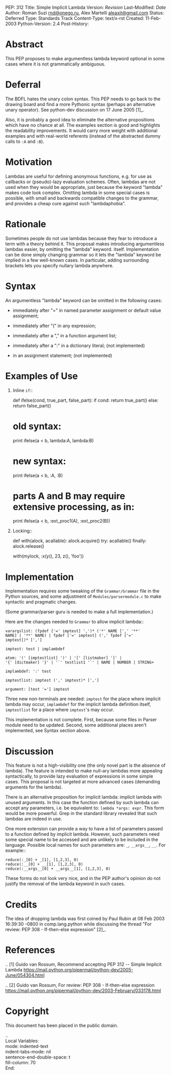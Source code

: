 PEP: 312
Title: Simple Implicit Lambda
Version: $Revision$
Last-Modified: $Date$
Author: Roman Suzi <rnd@onego.ru>, Alex Martelli <aleaxit@gmail.com>
Status: Deferred
Type: Standards Track
Content-Type: text/x-rst
Created: 11-Feb-2003
Python-Version: 2.4
Post-History:


Abstract
========

This PEP proposes to make argumentless lambda keyword optional in
some cases where it is not grammatically ambiguous.


Deferral
========

The BDFL hates the unary colon syntax.  This PEP needs to go back
to the drawing board and find a more Pythonic syntax (perhaps an
alternative unary operator).  See python-dev discussion on
17 June 2005 [1]_.

Also, it is probably a good idea to eliminate the alternative
propositions which have no chance at all.  The examples section
is good and highlights the readability improvements.  It would
carry more weight with additional examples and with real-world
referents (instead of the abstracted dummy calls to ``:A`` and ``:B``).


Motivation
==========

Lambdas are useful for defining anonymous functions, e.g. for use
as callbacks or (pseudo)-lazy evaluation schemes.  Often, lambdas
are not used when they would be appropriate, just because the
keyword "lambda" makes code look complex.  Omitting lambda in some
special cases is possible, with small and backwards compatible
changes to the grammar, and provides a cheap cure against such
"lambdaphobia".


Rationale
=========

Sometimes people do not use lambdas because they fear to introduce
a term with a theory behind it.  This proposal makes introducing
argumentless lambdas easier, by omitting the "lambda" keyword.
itself.  Implementation can be done simply changing grammar so it
lets the "lambda" keyword be implied in a few well-known cases.
In particular, adding surrounding brackets lets you specify
nullary lambda anywhere.


Syntax
======

An argumentless "lambda" keyword can be omitted in the following
cases:

* immediately after "=" in named parameter assignment or default
  value assignment;

* immediately after "(" in any expression;

* immediately after a "," in a function argument list;

* immediately after a ":" in a dictionary literal; (not
  implemented)

* in an assignment statement; (not implemented)


Examples of Use
===============

1) Inline ``if``::

    def ifelse(cond, true_part, false_part):
        if cond:
            return true_part()
        else:
            return false_part()

    # old syntax:
    print ifelse(a < b, lambda:A, lambda:B)

    # new syntax:
    print ifelse(a < b, :A, :B)

    # parts A and B may require extensive processing, as in:
    print ifelse(a < b, :ext_proc1(A), :ext_proc2(B))

2) Locking::

    def with(alock, acallable):
        alock.acquire()
        try:
            acallable()
        finally:
            alock.release()

    with(mylock, :x(y(), 23, z(), 'foo'))


Implementation
==============

Implementation requires some tweaking of the ``Grammar/Grammar`` file
in the Python sources, and some adjustment of
``Modules/parsermodule.c`` to make syntactic and pragmatic changes.

(Some grammar/parser guru is needed to make a full
implementation.)

Here are the changes needed to ``Grammar`` to allow implicit lambda::

    varargslist: (fpdef ['=' imptest] ',')* ('*' NAME [',' '**'
    NAME] | '**' NAME) | fpdef ['=' imptest] (',' fpdef ['='
    imptest])* [',']

    imptest: test | implambdef

    atom: '(' [imptestlist] ')' | '[' [listmaker] ']' |
    '{' [dictmaker] '}' | '`' testlist1 '`' | NAME | NUMBER | STRING+

    implambdef: ':' test

    imptestlist: imptest (',' imptest)* [',']

    argument: [test '='] imptest

Three new non-terminals are needed: ``imptest`` for the place where
implicit lambda may occur, ``implambdef`` for the implicit lambda
definition itself, ``imptestlist`` for a place where ``imptest``'s may
occur.

This implementation is not complete. First, because some files in
Parser module need to be updated. Second, some additional places
aren't implemented, see Syntax section above.


Discussion
==========

This feature is not a high-visibility one (the only novel part is
the absence of lambda). The feature is intended to make null-ary
lambdas more appealing syntactically, to provide lazy evaluation
of expressions in some simple cases. This proposal is not targeted
at more advanced cases (demanding arguments for the lambda).

There is an alternative proposition for implicit lambda: implicit
lambda with unused arguments. In this case the function defined by
such lambda can accept any parameters, i.e. be equivalent to:
``lambda *args: expr``. This form would be more powerful.  Grep in the
standard library revealed that such lambdas are indeed in use.

One more extension can provide a way to have a list of parameters
passed to a function defined by implicit lambda. However, such
parameters need some special name to be accessed and are unlikely
to be included in the language. Possible local names for such
parameters are: ``_``, ``__args__``, ``__``. For example::

    reduce(:_[0] + _[1], [1,2,3], 0)
    reduce(:__[0] + __[1], [1,2,3], 0)
    reduce(:__args__[0] + __args__[1], [1,2,3], 0)

These forms do not look very nice, and in the PEP author's opinion
do not justify the removal of the lambda keyword in such cases.


Credits
=======

The idea of dropping lambda was first coined by Paul Rubin at 08
Feb 2003 16:39:30 -0800 in comp.lang.python while discussing the
thread "For review: PEP 308 - If-then-else expression" [2]_.


References
==========

.. [1] Guido van Rossum, Recommend accepting PEP 312 -- Simple Implicit Lambda
       https://mail.python.org/pipermail/python-dev/2005-June/054304.html

.. [2] Guido van Rossum, For review: PEP 308 - If-then-else expression
       https://mail.python.org/pipermail/python-dev/2003-February/033178.html



Copyright
=========

This document has been placed in the public domain.



..  
  Local Variables:  
  mode: indented-text  
  indent-tabs-mode: nil  
  sentence-end-double-space: t  
  fill-column: 70  
  End:  
